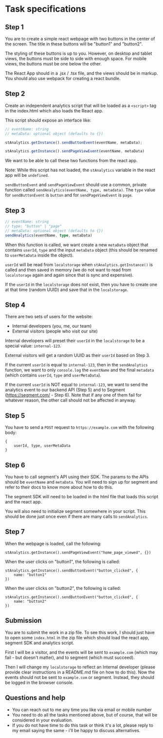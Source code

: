 # Task specifications

## Step 1
You are to create a simple react webpage with two buttons in the center of the screen. The title in these buttons will be "button1" and "button2". 

The styling of these buttons is up to you. However, on desktop and tablet views, the buttons must be side to side with enough space. For mobile views, the buttons must be one below the other.

The React App should in a .jsx / .tsx file, and the views should be in markup. You should also use webpack for creating a react bundle.

## Step 2
Create an independent analytics script that will be loaded as a `<script>` tag in the index.html which also loads the React app.

This script should expose an interface like:
```ts
// eventName: string
// metaData: optional object (defaults to {})

stAnalytics.getInstance().sendButtonEvent(eventName, metaData);

stAnalytics.getInstance().sendPageViewEvent(eventName, metaData)
```
We want to be able to call these two functions from the react app.

Note: While this script has not loaded, the `stAnalytics` variable in the react app will be `undefined`.

`sendButtonEvent` and `sendPageViewEvent` should use a common, private function called `sendAnalytics(eventName, type, metadata)`. The `type` value for `sendButtonEvent` is `button` and for `sendPageViewEvent` is `page`.

## Step 3
```ts
// eventName: string
// type: "button" | "page"
// metaData: optional object (defaults to {})
sendAnalytics(eventName, type, metaData)
```
When this function is called, we want create a new `metaData` object that contains `userId`, `type` and the input `metaData` object (this should be renamed to `userMetaData` inside the object).

`userId` will be read from `localstorage` when `stAnalytics.getInstance()` is called and then saved in memory (we do not want to read from `localstorage` again and again since that is sync and expensive).

If the `userId` in the `localstorage` does not exist, then you have to create one at that time (random UUID) and save that in the `localstorage`.


## Step 4
There are two sets of users for the website:
- Internal developers (you, me, our team)
- External visitors (people who visit our site)

Internal developers will preset their `userId` in the `localstorage` to be a special value: `internal-123`.

External visitors will get a random UUID as their `userId` based on Step 3.

If the current `userId` is equal to `internal-123`, then in the `sendAnalytics` function, we want to only `console.log` the `eventName` and the final `metadata` (which contains `userId`, `type` and `userMetaData`).

If the current `userId` is NOT equal to `internal-123`, we want to send the analytics event to our backend API (Step 5) and to Segment (https://segment.com/ - Step 6). Note that if any one of them fail for whatever reason, the other call should not be affected in anyway.


## Step 5
You have to send a `POST` request to `https://example.com` with the following body:
```
{
    userId, type, userMetaData
}
```

## Step 6
You have to call segment's API using their SDK. The params to the APIs should be `eventName` and `metaData`. You will need to sign up for segment and refer to their docs to know more about how to do this.

The segment SDK will need to be loaded in the html file that loads this script and the react app.

You will also need to initialize segment somewhere in your script. This should be done just once even if there are many calls to `sendAnalytics`.

## Step 7
When the webpage is loaded, call the following:
```
stAnalytics.getInstance().sendPageViewEvent("home_page_viewed", {})
```

When the user clicks on "button1", the following is called:
```
stAnalytics.getInstance().sendButtonEvent("button_clicked", {
    name: "button1"
})
```

When the user clicks on "button2", the following is called:
```
stAnalytics.getInstance().sendButtonEvent("button_clicked", {
    name: "button2"
})
```

## Submission
You are to submit the work in a zip file. To see this work, I should just have to open some `index.html` in the zip file which should load the react app, segment SDK and analytics script.

First I will be a visitor, and the events will be sent to `example.com` (which may fail - but doesn't matter), and to segment (which must succeed).

Then I will change my `localstorage` to reflect an Internal developer (please provide clear instructions in a README.md file on how to do this). Now the events should not be sent to `example.com` or segment. Instead, they should be logged in the browser console.

## Questions and help
- You can reach out to me any time you like via email or mobile number
- You need to do all the tasks mentioned above, but of course, that will be considered in your evaluation.
- If you do not have time to do this task or think it's a lot, please reply to my email saying the same - i'll be happy to discuss alternatives.

